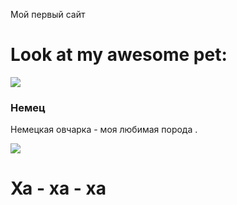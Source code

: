 <!DOCTYPE HTML>
<html>
 <head>
   <p>
      Мой первый сайт
  </p> 


</head>

 <body>
  <h1>Look at my awesome pet:</h1>
  <img class="picture"  src="https://litbro.ru/wp-content/uploads/2019/07/Uhod-za-nemetskoj-ovcharkoj-10.jpg">
  <div name="about">
      <h3 id="pet-name">Немец</h3>
                <p data-type="description">Немецкая овчарка - моя любимая  порода .</p>

  </div>
  <div id="innovation"><img src="https://memoteka.com/images/b/b0/%D0%A1%D0%BE%D0%B1%D0%B0%D0%BA%D0%B0%D1%83%D0%BB%D1%8B%D0%B1%D0%B0%D0%BA%D0%B02.png"></div>
  <div name="about">
      <h1 id="pet-name">   Ха - ха - ха</h1>
 </body>
</html>
